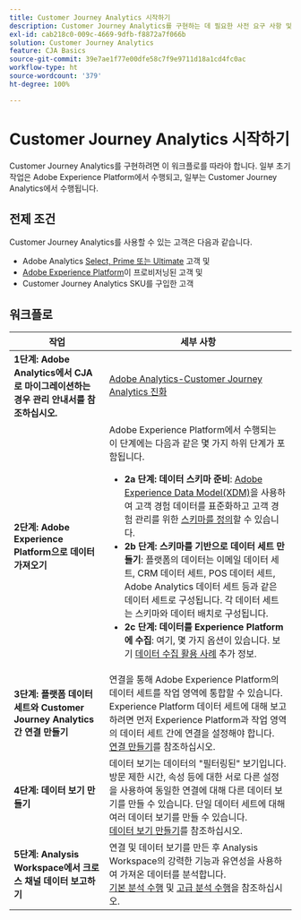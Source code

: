 ```yaml
---
title: Customer Journey Analytics 시작하기
description: Customer Journey Analytics를 구현하는 데 필요한 사전 요구 사항 및 워크플로를 이해합니다.
exl-id: cab218c0-009c-4669-9dfb-f8872a7f066b
solution: Customer Journey Analytics
feature: CJA Basics
source-git-commit: 39e7ae1f77e00dfe58c7f9e9711d18a1cd4fc0ac
workflow-type: ht
source-wordcount: '379'
ht-degree: 100%

---
```


# Customer Journey Analytics 시작하기

Customer Journey Analytics를 구현하려면 이 워크플로를 따라야 합니다. 일부 초기 작업은 Adobe Experience Platform에서 수행되고, 일부는 Customer Journey Analytics에서 수행됩니다.

## 전제 조건

Customer Journey Analytics를 사용할 수 있는 고객은 다음과 같습니다.

* Adobe Analytics [Select, Prime 또는 Ultimate](https://www.adobe.com/kr/analytics/compare-adobe-analytics-packages.html) 고객 및
* [Adobe Experience Platform](https://www.adobe.com/kr/experience-platform.html)이 프로비저닝된 고객 및
* Customer Journey Analytics SKU를 구입한 고객

## 워크플로

| 작업 | 세부 사항 |
| --- | --- |
| **1단계: Adobe Analytics에서 CJA로 마이그레이션하는 경우 관리 안내서를 참조하십시오.** | [Adobe Analytics-Customer Journey Analytics 진화](/help/getting-started/aa-to-cja.md) |
| **2단계: Adobe Experience Platform으로 데이터 가져오기** | Adobe Experience Platform에서 수행되는 이 단계에는 다음과 같은 몇 가지 하위 단계가 포함됩니다.<ul><li>**2a 단계: 데이터 스키마 준비**: [Adobe Experience Data Model(XDM)](https://experienceleague.adobe.com/docs/experience-platform/xdm/home.html?lang=ko-KR)을 사용하여 고객 경험 데이터를 표준화하고 고객 경험 관리를 위한 [스키마를 정의](https://experienceleague.adobe.com/docs/experience-platform/xdm/tutorials/create-schema-ui.html?lang=ko-KR)할 수 있습니다.</li><li>**2b 단계: 스키마를 기반으로 데이터 세트 만들기**: 플랫폼의 데이터는 이메일 데이터 세트, CRM 데이터 세트, POS 데이터 세트, Adobe Analytics 데이터 세트 등과 같은 데이터 세트로 구성됩니다. 각 데이터 세트는 스키마와 데이터 배치로 구성됩니다. [](https://experienceleague.adobe.com/docs/platform-learn/getting-started-for-data-architects-and-data-engineers/create-datasets.html)</li><li>**2c 단계: 데이터를 Experience Platform에 수집**: 여기, 몇 가지 옵션이 있습니다. 보기 [데이터 수집 활용 사례](/help/use-cases/data-ingestion.md) 추가 정보. |
| **3단계: 플랫폼 데이터 세트와 Customer Journey Analytics 간 연결 만들기** | 연결을 통해 Adobe Experience Platform의 데이터 세트를 작업 영역에 통합할 수 있습니다. Experience Platform 데이터 세트에 대해 보고하려면 먼저 Experience Platform과 작업 영역의 데이터 세트 간에 연결을 설정해야 합니다.<br>[연결 만들기](/help/connections/create-connection.md)를 참조하십시오. |
| **4단계: 데이터 보기 만들기** | 데이터 보기는 데이터의 &quot;필터링된&quot; 보기입니다. 방문 제한 시간, 속성 등에 대한 서로 다른 설정을 사용하여 동일한 연결에 대해 다른 데이터 보기를 만들 수 있습니다. 단일 데이터 세트에 대해 여러 데이터 보기를 만들 수 있습니다.<br>[데이터 보기 만들기](/help/data-views/create-dataview.md)를 참조하십시오. |
| **5단계: Analysis Workspace에서 크로스 채널 데이터 보고하기** | 연결 및 데이터 보기를 만든 후 Analysis Workspace의 강력한 기능과 유연성을 사용하여 가져온 데이터를 분석합니다.<br>[기본 분석 수행](/help/analysis-workspace/perform-basic-analysis.md) 및 [고급 분석 수행](/help/analysis-workspace/perform-adv-analysis.md)을 참조하십시오. |
